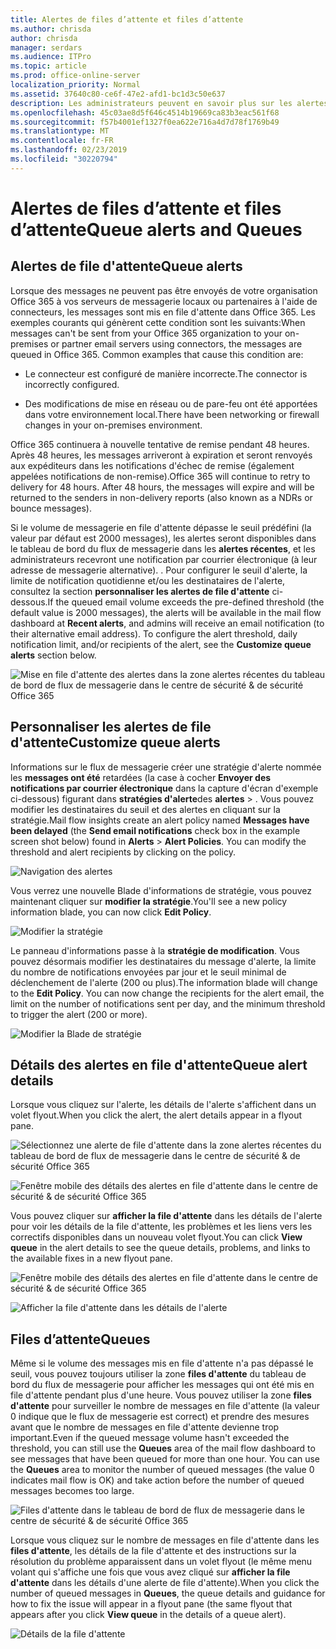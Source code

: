 ```yaml
---
title: Alertes de files d’attente et files d’attente
ms.author: chrisda
author: chrisda
manager: serdars
ms.audience: ITPro
ms.topic: article
ms.prod: office-online-server
localization_priority: Normal
ms.assetid: 37640c80-ce6f-47e2-afd1-bc1d3c50e637
description: Les administrateurs peuvent en savoir plus sur les alertes de files d'attente et les files d'attente dans le tableau de bord de flux de messagerie dans le centre de sécurité & Office 365 Security.
ms.openlocfilehash: 45c03ae8d5f646c4514b19669ca83b3eac561f68
ms.sourcegitcommit: f57b4001ef1327f0ea622e716a4d7d78f1769b49
ms.translationtype: MT
ms.contentlocale: fr-FR
ms.lasthandoff: 02/23/2019
ms.locfileid: "30220794"
---
```

# <a name="queue-alerts-and-queues"></a><span data-ttu-id="7a0d0-103">Alertes de files d’attente et files d’attente</span><span class="sxs-lookup"><span data-stu-id="7a0d0-103">Queue alerts and Queues</span></span>

## <a name="queue-alerts"></a><span data-ttu-id="7a0d0-104">Alertes de file d'attente</span><span class="sxs-lookup"><span data-stu-id="7a0d0-104">Queue alerts</span></span>

<span data-ttu-id="7a0d0-p101">Lorsque des messages ne peuvent pas être envoyés de votre organisation Office 365 à vos serveurs de messagerie locaux ou partenaires à l'aide de connecteurs, les messages sont mis en file d'attente dans Office 365. Les exemples courants qui génèrent cette condition sont les suivants:</span><span class="sxs-lookup"><span data-stu-id="7a0d0-p101">When messages can't be sent from your Office 365 organization to your on-premises or partner email servers using connectors, the messages are queued in Office 365. Common examples that cause this condition are:</span></span>

- <span data-ttu-id="7a0d0-107">Le connecteur est configuré de manière incorrecte.</span><span class="sxs-lookup"><span data-stu-id="7a0d0-107">The connector is incorrectly configured.</span></span>

- <span data-ttu-id="7a0d0-108">Des modifications de mise en réseau ou de pare-feu ont été apportées dans votre environnement local.</span><span class="sxs-lookup"><span data-stu-id="7a0d0-108">There have been networking or firewall changes in your on-premises environment.</span></span>

<span data-ttu-id="7a0d0-p102">Office 365 continuera à nouvelle tentative de remise pendant 48 heures. Après 48 heures, les messages arriveront à expiration et seront renvoyés aux expéditeurs dans les notifications d'échec de remise (également appelées notifications de non-remise).</span><span class="sxs-lookup"><span data-stu-id="7a0d0-p102">Office 365 will continue to retry to delivery for 48 hours. After 48 hours, the messages will expire and will be returned to the senders in non-delivery reports (also known as a NDRs or bounce messages).</span></span>

<span data-ttu-id="7a0d0-p103">Si le volume de messagerie en file d'attente dépasse le seuil prédéfini (la valeur par défaut est 2000 messages), les alertes seront disponibles dans le tableau de bord du flux de messagerie dans les **alertes récentes**, et les administrateurs recevront une notification par courrier électronique (à leur adresse de messagerie alternative). . Pour configurer le seuil d'alerte, la limite de notification quotidienne et/ou les destinataires de l'alerte, consultez la section **personnaliser les alertes de file d'attente** ci-dessous.</span><span class="sxs-lookup"><span data-stu-id="7a0d0-p103">If the queued email volume exceeds the pre-defined threshold (the default value is 2000 messages), the alerts will be available in the mail flow dashboard at **Recent alerts**, and admins will receive an email notification (to their alternative email address). To configure the alert threshold, daily notification limit, and/or recipients of the alert, see the **Customize queue alerts** section below.</span></span>

![Mise en file d'attente des alertes dans la zone alertes récentes du tableau de bord de flux de messagerie dans le centre de sécurité & de sécurité Office 365](media/5fc4a51c-6118-4270-960b-c6b176ef94ae.png)

## <a name="customize-queue-alerts"></a><span data-ttu-id="7a0d0-114">Personnaliser les alertes de file d'attente</span><span class="sxs-lookup"><span data-stu-id="7a0d0-114">Customize queue alerts</span></span>

<span data-ttu-id="7a0d0-p104">Informations sur le flux de messagerie créer une stratégie d'alerte nommée les **messages ont été** retardées (la case à cocher **Envoyer des notifications par courrier électronique** dans la capture d'écran d'exemple ci-dessous) figurant dans **stratégies d'alerte**des **alertes** \> . Vous pouvez modifier les destinataires du seuil et des alertes en cliquant sur la stratégie.</span><span class="sxs-lookup"><span data-stu-id="7a0d0-p104">Mail flow insights create an alert policy named **Messages have been delayed** (the **Send email notifications** check box in the example screen shot below) found in **Alerts** \> **Alert Policies**. You can modify the threshold and alert recipients by clicking on the policy.</span></span>

![Navigation des alertes](media/efb95976-9e0b-484e-a2fd-093c5bc7a40f.png)

<span data-ttu-id="7a0d0-118">Vous verrez une nouvelle Blade d'informations de stratégie, vous pouvez maintenant cliquer sur **modifier la stratégie**.</span><span class="sxs-lookup"><span data-stu-id="7a0d0-118">You'll see a new policy information blade, you can now click **Edit Policy**.</span></span>

![Modifier la stratégie ](media/ed2aceae-3ee2-4849-a17e-87915987a7dd.png)

<span data-ttu-id="7a0d0-p105">Le panneau d'informations passe à la **stratégie de modification**. Vous pouvez désormais modifier les destinataires du message d'alerte, la limite du nombre de notifications envoyées par jour et le seuil minimal de déclenchement de l'alerte (200 ou plus).</span><span class="sxs-lookup"><span data-stu-id="7a0d0-p105">The information blade will change to the **Edit Policy**. You can now change the recipients for the alert email, the limit on the number of notifications sent per day, and the minimum threshold to trigger the alert (200 or more).</span></span>

![Modifier la Blade de stratégie](media/c657cc74-7867-474c-b2c9-dc478449f990.png)

## <a name="queue-alert-details"></a><span data-ttu-id="7a0d0-123">Détails des alertes en file d'attente</span><span class="sxs-lookup"><span data-stu-id="7a0d0-123">Queue alert details</span></span>

<span data-ttu-id="7a0d0-124">Lorsque vous cliquez sur l'alerte, les détails de l'alerte s'affichent dans un volet flyout.</span><span class="sxs-lookup"><span data-stu-id="7a0d0-124">When you click the alert, the alert details appear in a flyout pane.</span></span>

![Sélectionnez une alerte de file d'attente dans la zone alertes récentes du tableau de bord de flux de messagerie dans le centre de sécurité & de sécurité Office 365](media/1f6b0e96-5b2c-41ef-9684-9d813b3fabe6.png)

![Fenêtre mobile des détails des alertes en file d'attente dans le centre de sécurité & de sécurité Office 365](media/105c8fff-912f-4763-8806-2740ebdecd4b.png)

<span data-ttu-id="7a0d0-127">Vous pouvez cliquer sur **afficher la file d'attente** dans les détails de l'alerte pour voir les détails de la file d'attente, les problèmes et les liens vers les correctifs disponibles dans un nouveau volet flyout.</span><span class="sxs-lookup"><span data-stu-id="7a0d0-127">You can click **View queue** in the alert details to see the queue details, problems, and links to the available fixes in a new flyout pane.</span></span>

![Fenêtre mobile des détails des alertes en file d'attente dans le centre de sécurité & de sécurité Office 365](media/8ff60955-55ef-4f32-a966-85e02cb608d1.png)

![Afficher la file d'attente dans les détails de l'alerte](media/4eb088fe-5dd9-4bf4-b959-c1bb2545c515.png)

## <a name="queues"></a><span data-ttu-id="7a0d0-130">Files d’attente</span><span class="sxs-lookup"><span data-stu-id="7a0d0-130">Queues</span></span>

<span data-ttu-id="7a0d0-p106">Même si le volume des messages mis en file d'attente n'a pas dépassé le seuil, vous pouvez toujours utiliser la zone **files d'attente** du tableau de bord du flux de messagerie pour afficher les messages qui ont été mis en file d'attente pendant plus d'une heure. Vous pouvez utiliser la zone **files d'attente** pour surveiller le nombre de messages en file d'attente (la valeur 0 indique que le flux de messagerie est correct) et prendre des mesures avant que le nombre de messages en file d'attente devienne trop important.</span><span class="sxs-lookup"><span data-stu-id="7a0d0-p106">Even if the queued message volume hasn't exceeded the threshold, you can still use the **Queues** area of the mail flow dashboard to see messages that have been queued for more than one hour. You can use the **Queues** area to monitor the number of queued messages (the value 0 indicates mail flow is OK) and take action before the number of queued messages becomes too large.</span></span>

![Files d'attente dans le tableau de bord de flux de messagerie dans le centre de sécurité & de sécurité Office 365](media/0ef6e2ef-dd22-4363-9d4a-b20a00babc9f.png)

<span data-ttu-id="7a0d0-134">Lorsque vous cliquez sur le nombre de messages en file d'attente dans les **files d'attente**, les détails de la file d'attente et des instructions sur la résolution du problème apparaissent dans un volet flyout (le même menu volant qui s'affiche une fois que vous avez cliqué sur **afficher la file d'attente** dans les détails d'une alerte de file d'attente).</span><span class="sxs-lookup"><span data-stu-id="7a0d0-134">When you click the number of queued messages in **Queues**, the queue details and guidance for how to fix the issue will appear in a flyout pane (the same flyout that appears after you click **View queue** in the details of a queue alert).</span></span>

![Détails de la file d'attente](media/4eb088fe-5dd9-4bf4-b959-c1bb2545c515.png)
